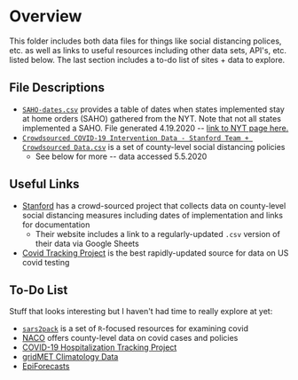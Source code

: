 # Overview 

This folder includes both data files for things like social distancing polices, etc. as well as links to useful resources including other data sets, API's, etc. listed below. The last section includes a to-do list of sites + data to explore. 

## File Descriptions

 * [`SAHO-dates.csv`](https://github.com/mackaytc/covid-resources/blob/master/data/SAHO-dates.csv) provides a table of dates when states implemented stay at home orders (SAHO) gathered from the NYT. Note that not all states implemented a SAHO. File generated 4.19.2020 -- [link to NYT page here.](www.nytimes.com/interactive/2020/us/coronavirus-stay-at-home-order.html)
 * [`Crowdsourced COVID-19 Intervention Data - Stanford Team + Crowdsourced Data.csv`](https://github.com/mackaytc/covid-resources/blob/master/data/Crowdsourced%20COVID-19%20Intervention%20Data%20-%20Stanford%20Team%20%2B%20Crowdsourced%20Data.csv) is a set of county-level social distancing policies
   * See below for more -- data accessed 5.5.2020

## Useful Links

 * [Stanford](https://socialdistancing.stanford.edu/) has a crowd-sourced project that collects data on county-level social distancing measures including dates of implementation and links for documentation
   * Their website includes a link to a regularly-updated `.csv` version of their data via Google Sheets
 * [Covid Tracking Project](https://covidtracking.com/data) is the best rapidly-updated source for data on US covid testing

## To-Do List

Stuff that looks interesting but I haven't had time to really explore at yet: 
  * [`sars2pack`](https://seandavi.github.io/sars2pack/) is a set of `R`-focused resources for examining covid 
  * [NACO](https://www.naco.org/covid19/topic/resarch-data) offers county-level data on covid cases and policies
  * [COVID-19 Hospitalization Tracking Project](https://carlsonschool.umn.edu/mili-misrc-covid19-tracking-project)
  * [gridMET Climatology Data](http://www.climatologylab.org/gridmet.html)
  * [EpiForecasts](https://epiforecasts.io/) 
